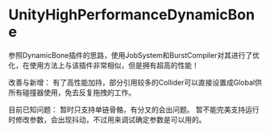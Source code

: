 # UnityHighPerformanceDynamicBone
参照DynamicBone插件的思路，使用JobSystem和BurstCompiler对其进行了优化，在使用方法上与该插件非常相似，但是拥有超高的性能！

改善与新增：
有了高性能加持，部分引用较多的Collider可以直接设置成Global供所有碰撞器使用，免去反复拖拽的工作。

目前已知问题：
暂时只支持单链骨骼，有分叉的会出问题。
暂不能完美支持运行时修改参数，会出现抖动，不过用来调试确定参数是可以用的。
